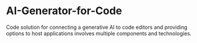 # AI-Generator-for-Code
Code solution for connecting a generative AI to code editors and providing options to host applications involves multiple components and technologies.
